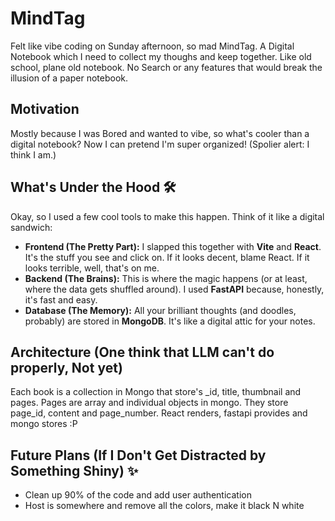 # MindTag

Felt like vibe coding on Sunday afternoon, so mad MindTag. A Digital Notebook which I need to collect my thoughs and keep together. Like old school, plane old notebook. No Search or any features that would break the illusion of a paper notebook.

## Motivation
Mostly because I was Bored and wanted to vibe, so what's cooler than a digital notebook? Now I can pretend I'm super organized! (Spolier alert: I think I am.)

## What's Under the Hood 🛠️
Okay, so I used a few cool tools to make this happen. Think of it like a digital sandwich:
* **Frontend (The Pretty Part):** I slapped this together with **Vite** and **React**. It's the stuff you see and click on. If it looks decent, blame React. If it looks terrible, well, that's on me.
* **Backend (The Brains):** This is where the magic happens (or at least, where the data gets shuffled around). I used **FastAPI** because, honestly, it's fast and easy.
* **Database (The Memory):** All your brilliant thoughts (and doodles, probably) are stored in **MongoDB**. It's like a digital attic for your notes.

## Architecture (One think that LLM can't do properly, Not yet)
Each book is a collection in Mongo that store's _id, title, thumbnail and pages. Pages are array and individual objects in mongo. They store page_id, content and page_number. React renders, fastapi provides and mongo stores :P 


## Future Plans (If I Don't Get Distracted by Something Shiny) ✨

* Clean up 90% of the code and add user authentication
* Host is somewhere and remove all the colors, make it black N white